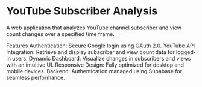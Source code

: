 # YouTube Subscriber Analysis

A web application that analyzes YouTube channel subscriber and view count changes over a specified time frame.

Features
Authentication: Secure Google login using OAuth 2.0.
YouTube API Integration: Retrieve and display subscriber and view count data for logged-in users.
Dynamic Dashboard: Visualize changes in subscribers and views with an intuitive UI.
Responsive Design: Fully optimized for desktop and mobile devices.
Backend: Authentication managed using Supabase for seamless performance.
